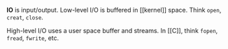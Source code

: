 **IO** is input/output. Low-level I/O is buffered in [[kernel]] space. Think `open`, `creat`, `close`.

High-level I/O uses a user space buffer and streams. In [[C]], think `fopen`, `fread`, `fwrite`, etc.

